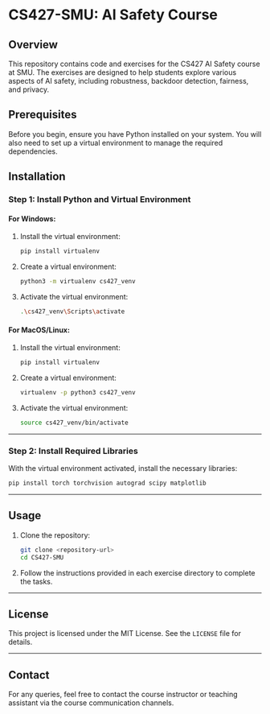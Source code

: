 
# CS427-SMU: AI Safety Course 

## Overview

This repository contains code and exercises for the CS427 AI Safety course at SMU. The exercises are designed to help students explore various aspects of AI safety, including robustness, backdoor detection, fairness, and privacy.

## Prerequisites

Before you begin, ensure you have Python installed on your system. You will also need to set up a virtual environment to manage the required dependencies.

## Installation

### Step 1: Install Python and Virtual Environment

#### For Windows:
1. Install the virtual environment:
   ```bash
   pip install virtualenv
   ```
2. Create a virtual environment:
   ```bash
   python3 -m virtualenv cs427_venv
   ```
3. Activate the virtual environment:
   ```bash
   .\cs427_venv\Scripts\activate
   ```

#### For MacOS/Linux:
1. Install the virtual environment:
   ```bash
   pip install virtualenv
   ```
2. Create a virtual environment:
   ```bash
   virtualenv -p python3 cs427_venv
   ```
3. Activate the virtual environment:
   ```bash
   source cs427_venv/bin/activate
   ```

---

### Step 2: Install Required Libraries
With the virtual environment activated, install the necessary libraries:
```bash
pip install torch torchvision autograd scipy matplotlib
```

---

## Usage

1. Clone the repository:
   ```bash
   git clone <repository-url>
   cd CS427-SMU
   ```

2. Follow the instructions provided in each exercise directory to complete the tasks.

---

## License

This project is licensed under the MIT License. See the `LICENSE` file for details.

---

## Contact

For any queries, feel free to contact the course instructor or teaching assistant via the course communication channels.
